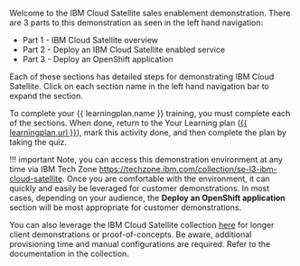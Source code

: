 Welcome to the IBM Cloud Satellite sales enablement demonstration.  There are 3 parts to this demonstration as seen in the left hand navigation:

 - Part 1 - IBM Cloud Satellite overview
 - Part 2 - Deploy an IBM Cloud Satellite enabled service
 - Part 3 - Deploy an OpenShift application

Each of these sections has detailed steps for demonstrating IBM Cloud Satellite. Click on each section name in the left hand navigation bar to expand the section.

To complete your {{ learningplan.name }} training, you must complete each of the sections.  When done, return to the Your Learning plan (<a href="{{ learningplan.url }}" target="_blank">{{ learningplan.url }}</a>), mark this activity done, and then complete the plan by taking the quiz.

!!! important
    Note, you can access this demonstration environment at any time via IBM Tech Zone <a href="https://techzone.ibm.com/collection/se-l3-ibm-cloud-satellite" target="_blank">https://techzone.ibm.com/collection/se-l3-ibm-cloud-satellite</a>. Once you are comfortable with the environment, it can quickly and easily be leveraged for customer demonstrations. In most cases, depending on your audience, the **Deploy an OpenShift application** section will be most appropriate for customer demonstrations.

You can also leverage the IBM Cloud Satellite collection <a href="https://techzone.ibm.com/collection/SetupIBMCloudSatelliteLocationInAWS" target="_blank">here</a> for longer client demonstrations or proof-of-concepts. Be aware, additional provisioning time and manual configurations are required.  Refer to the documentation in the collection.
